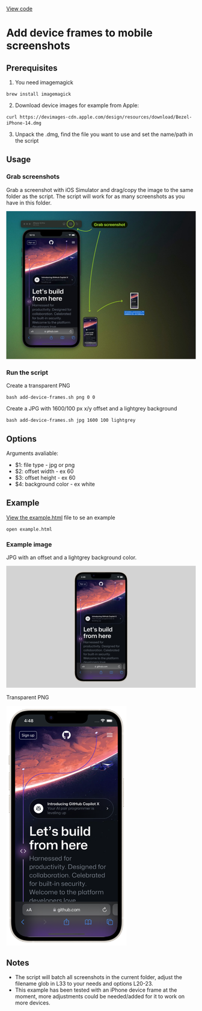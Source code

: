 [View code](https://github.com/urre/add-device-frames)

# Add device frames to mobile screenshots

## Prerequisites

1. You need imagemagick

```shell
brew install imagemagick
```

2. Download device images for example from Apple:

```shell
curl https://devimages-cdn.apple.com/design/resources/download/Bezel-iPhone-14.dmg
```
3. Unpack the .dmg, find the file you want to use and set the name/path in the script

## Usage

### Grab screenshots

Grab a screenshot with iOS Simulator and drag/copy the image to the same folder as the script.
The script will work for as many screenshots as you have in this folder.

![Grab a screenshot with iOS Simulator](readme-example.jpg)


### Run the script

Create a transparent PNG

```shell
bash add-device-frames.sh png 0 0
```
Create a JPG with 1600/100 px x/y offset and a lightgrey background

```shell
bash add-device-frames.sh jpg 1600 100 lightgrey
```

## Options

Arguments avaliable:

- $1: file type - jpg or png
- $2: offset width - ex 60
- $3: offset height - ex 60
- $4: background color - ex white


## Example

[View the example.html](example.html) file to se an example

```shell
open example.html
```

### Example image

JPG with an offset and a lightgrey background color.

<img src="screenshot-1.jpg">

Transparent PNG

<img src="screenshot-1.png" width="320">

## Notes
- The script will batch all screenshots in the current folder, adjust the filename glob in L33 to your needs and options L20-23.
- This example has been tested with an iPhone device frame at the moment, more adjustments could be needed/added for it to work on more devices.
